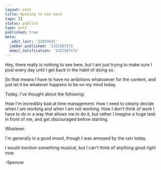 ```yaml
---
layout: post
title: Nothing to see here
tags: []
status: publish
type: post
published: true
meta:
  _edit_last: '21033641'
  jabber_published: '1321507171'
  email_notification: '1321507171'
---
```

Hey, there really is nothing to see here, but I am just trying to make sure I post every day until I get back in the habit of doing so.

So that means I have to have no ambitions whatsoever for the content, and just let it be whatever happens to be on my mind today.

Today, I've thought about the following:

How I'm incredibly bad at time management. How I need to clearly decide when I am working and when I am not working. How I don't think of work I have to do in a way that allows me to do it, but rather I imagine a huge task in front of me, and get discouraged before starting.

Whatever.

I'm generally in a good mood, though I was annoyed by the rain today.

I would mention something musical, but I can't think of anything good right now.

-Spencer
